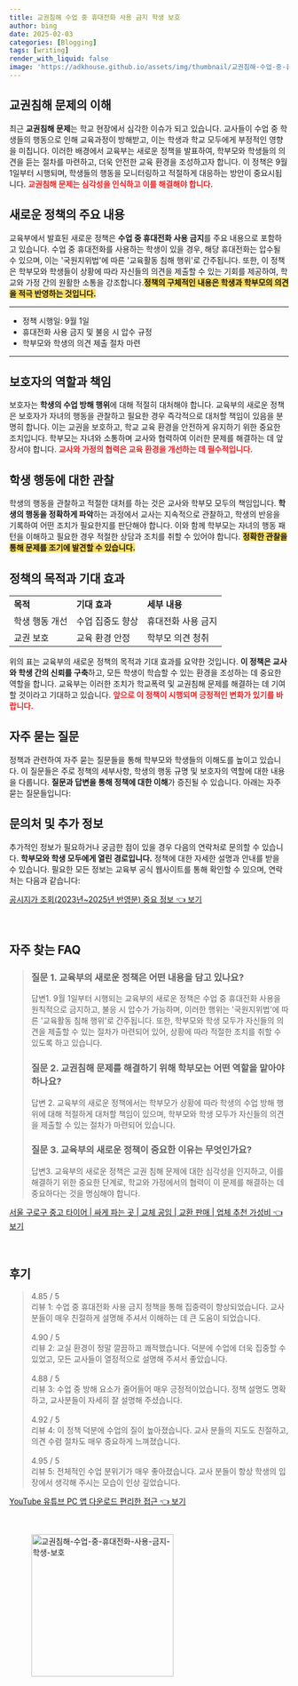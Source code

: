 ```yaml
---
title: 교권침해 수업 중 휴대전화 사용 금지 학생 보호
author: bing
date: 2025-02-03
categories: [Blogging]
tags: [writing]
render_with_liquid: false
image: 'https://adkhouse.github.io/assets/img/thumbnail/교권침해-수업-중-휴대전화-사용-금지-학생-보호.webp'
---
```



<h2 id='교권침해 문제의 이해'>교권침해 문제의 이해</h2>

<p>최근 <b>교권침해 문제</b>는 학교 현장에서 심각한 이슈가 되고 있습니다. 교사들이 수업 중 학생들의 행동으로 인해 교육과정이 방해받고, 이는 학생과 학교 모두에게 부정적인 영향을 미칩니다. 이러한 배경에서 교육부는 새로운 정책을 발표하여, 학부모와 학생들의 의견을 듣는 절차를 마련하고, 더욱 안전한 교육 환경을 조성하고자 합니다. 이 정책은 9월 1일부터 시행되며, 학생들의 행동을 모니터링하고 적절하게 대응하는 방안이 중요시됩니다. <b><span style="color: #ee2323;">교권침해 문제는 심각성을 인식하고 이를 해결해야 합니다.</span></b></p>

<h2 id='새로운 정책의 주요 내용'>새로운 정책의 주요 내용</h2>

<p>교육부에서 발효된 새로운 정책은 <b>수업 중 휴대전화 사용 금지</b>를 주요 내용으로 포함하고 있습니다. 수업 중 휴대전화를 사용하는 학생이 있을 경우, 해당 휴대전화는 압수될 수 있으며, 이는 '국원지위법'에 따른 '교육활동 침해 행위'로 간주됩니다. 또한, 이 정책은 학부모와 학생들이 상황에 따라 자신들의 의견을 제출할 수 있는 기회를 제공하여, 학교와 가정 간의 원활한 소통을 강조합니다.<b><span style="background-color: #ffe066;">정책의 구체적인 내용은 학생과 학부모의 의견을 적극 반영하는 것입니다.</span></b></p>

<hr />

<ul>
    <li>정책 시행일: 9월 1일</li>
    <li>휴대전화 사용 금지 및 불응 시 압수 규정</li>
    <li>학부모와 학생의 의견 제출 절차 마련</li>
</ul>

<hr />

<h2 id='보호자의 역할과 책임'>보호자의 역할과 책임</h2>

<p>보호자는 <b>학생의 수업 방해 행위</b>에 대해 적절히 대처해야 합니다. 교육부의 새로운 정책은 보호자가 자녀의 행동을 관찰하고 필요한 경우 즉각적으로 대처할 책임이 있음을 분명히 합니다. 이는 교권을 보호하고, 학교 교육 환경을 안전하게 유지하기 위한 중요한 조치입니다. 학부모는 자녀와 소통하며 교사와 협력하여 이러한 문제를 해결하는 데 앞장서야 합니다. <b><span style="color: #ee2323;">교사와 가정의 협력은 교육 환경을 개선하는 데 필수적입니다.</span></b></p>

<h2 id='학생 행동에 대한 관찰'>학생 행동에 대한 관찰</h2>

<p>학생의 행동을 관찰하고 적절한 대처를 하는 것은 교사와 학부모 모두의 책임입니다. <b>학생의 행동을 정확하게 파악</b>하는 과정에서 교사는 지속적으로 관찰하고, 학생의 반응을 기록하여 어떤 조치가 필요한지를 판단해야 합니다. 이와 함께 학부모는 자녀의 행동 패턴을 이해하고 필요한 경우 적절한 상담과 조치를 취할 수 있어야 합니다. <b><span style="background-color: #ffe066;">정확한 관찰을 통해 문제를 조기에 발견할 수 있습니다.</span></b></p>

<h2 id='정책의 목적과 기대 효과'>정책의 목적과 기대 효과</h2>

<table>
    <tr>
        <td><b>목적</b></td>
        <td><b>기대 효과</b></td>
        <td><b>세부 내용</b></td>
    </tr>
    <tr>
        <td>학생 행동 개선</td>
        <td>수업 집중도 향상</td>
        <td>휴대전화 사용 금지</td>
    </tr>
    <tr>
        <td>교권 보호</td>
        <td>교육 환경 안정</td>
        <td>학부모 의견 청취</td>
    </tr>
</table>

<p>위의 표는 교육부의 새로운 정책의 목적과 기대 효과를 요약한 것입니다. <b>이 정책은 교사와 학생 간의 신뢰를 구축</b>하고, 모든 학생이 학습할 수 있는 환경을 조성하는 데 중요한 역할을 합니다. 교육부는 이러한 조치가 학교폭력 및 교권침해 문제를 해결하는 데 기여할 것이라고 기대하고 있습니다. <b><span style="color: #ee2323;">앞으로 이 정책이 시행되며 긍정적인 변화가 있기를 바랍니다.</span></b></p>

<h2 id='자주 묻는 질문'>자주 묻는 질문</h2>

<p>정책과 관련하여 자주 묻는 질문들을 통해 학부모와 학생들의 이해도를 높이고 있습니다. 이 질문들은 주로 정책의 세부사항, 학생의 행동 규명 및 보호자의 역할에 대한 내용을 다룹니다. <b>질문과 답변을 통해 정책에 대한 이해</b>가 증진될 수 있습니다. 아래는 자주 묻는 질문들입니다:</p>

<h2 id='문의처 및 추가 정보'>문의처 및 추가 정보</h2>

<p>추가적인 정보가 필요하거나 궁금한 점이 있을 경우 다음의 연락처로 문의할 수 있습니다. <b>학부모와 학생 모두에게 열린 경로입니다.</b> 정책에 대한 자세한 설명과 안내를 받을 수 있습니다. 필요한 모든 정보는 교육부 공식 웹사이트를 통해 확인할 수 있으며, 연락처는 다음과 같습니다:</p>


<p><a class="click-button" title="공시지가 조회(2023년~2025년 반영분) 중요 정보" href="https://adkhouse.github.io/posts/%EA%B3%B5%EC%8B%9C%EC%A7%80%EA%B0%80-%EC%A1%B0%ED%9A%8C(2023%EB%85%84~2025%EB%85%84-%EB%B0%98%EC%98%81%EB%B6%84)-%EC%A4%91%EC%9A%94-%EC%A0%95%EB%B3%B4/" rel="dofollow">공시지가 조회(2023년~2025년 반영분) 중요 정보 👈 보기</a></p><br>
<h2 id='자주_찾는_FAQ'>자주 찾는 FAQ</h2>
<div itemscope="" itemtype="https://schema.org/FAQPage"> 
<blockquote> 
<div itemscope="" itemprop="mainEntity" itemtype="https://schema.org/Question"> 
<h3 itemprop="name">질문 1. 교육부의 새로운 정책은 어떤 내용을 담고 있나요?</h3> 
<div itemscope="" itemprop="acceptedAnswer" itemtype="https://schema.org/Answer"> 
<span itemprop="text"> 
<p>답변1. 9월 1일부터 시행되는 교육부의 새로운 정책은 수업 중 휴대전화 사용을 원칙적으로 금지하고, 불응 시 압수가 가능하며, 이러한 행위는 '국원지위법'에 따른 '교육활동 침해 행위'로 간주됩니다. 또한, 학부모와 학생 모두가 자신들의 의견을 제출할 수 있는 절차가 마련되어 있어, 상황에 따라 적절한 조치를 취할 수 있도록 하고 있습니다.</p> 
</span> 
</div> 
</div> 

<div itemscope="" itemprop="mainEntity" itemtype="https://schema.org/Question"> 
<h3 itemprop="name">질문 2. 교권침해 문제를 해결하기 위해 학부모는 어떤 역할을 맡아야 하나요?</h3> 
<div itemscope="" itemprop="acceptedAnswer" itemtype="https://schema.org/Answer"> 
<span itemprop="text"> 
<p>답변 2. 교육부의 새로운 정책에서는 학부모가 상황에 따라 학생의 수업 방해 행위에 대해 적절하게 대처할 책임이 있으며, 학부모와 학생 모두가 자신들의 의견을 제출할 수 있는 절차가 마련되어 있습니다.</p> 
</span> 
</div> 
</div>

<div itemscope="" itemprop="mainEntity" itemtype="https://schema.org/Question"> 
<h3 itemprop="name">질문 3. 교육부의 새로운 정책이 중요한 이유는 무엇인가요?</h3> 
<div itemscope="" itemprop="acceptedAnswer" itemtype="https://schema.org/Answer"> 
<span itemprop="text"> 
<p>답변3. 교육부의 새로운 정책은 교권 침해 문제에 대한 심각성을 인지하고, 이를 해결하기 위한 중요한 단계로, 학교와 가정에서의 협력이 이 문제를 해결하는 데 중요하다는 것을 명심해야 합니다.</p> 
</span> 
</div> 
</div> 
</blockquote> 
</div>
<p><a class="click-button" title="서울 구로구 중고 타이어 | 싸게 파는 곳 | 교체 공임 | 교환 판매 | 업체 추천 가성비" href="https://adkhouse.github.io/posts/%EC%84%9C%EC%9A%B8-%EA%B5%AC%EB%A1%9C%EA%B5%AC-%EC%A4%91%EA%B3%A0-%ED%83%80%EC%9D%B4%EC%96%B4-%EC%8B%B8%EA%B2%8C-%ED%8C%8C%EB%8A%94-%EA%B3%B3-%EA%B5%90%EC%B2%B4-%EA%B3%B5%EC%9E%84-%EA%B5%90%ED%99%98-%ED%8C%90%EB%A7%A4-%EC%97%85%EC%B2%B4-%EC%B6%94%EC%B2%9C-%EA%B0%80%EC%84%B1%EB%B9%84/" rel="dofollow">서울 구로구 중고 타이어 | 싸게 파는 곳 | 교체 공임 | 교환 판매 | 업체 추천 가성비 👈 보기</a></p><br>
<h2 id='후기'>후기</h2>
<div itemscope itemtype="https://schema.org/Product">
  <blockquote>
  <div itemprop="review" itemscope itemtype="https://schema.org/Review">
      <div itemprop="reviewRating" itemscope itemtype="https://schema.org/Rating"> <span itemprop="ratingValue">4.85</span> / <span itemprop="bestRating">5</span> </div>
      <span itemprop="reviewBody">리뷰 1: 수업 중 휴대전화 사용 금지 정책을 통해 집중력이 향상되었습니다. 교사 분들이 매우 친절하게 설명해 주셔서 이해하는 데 큰 도움이 되었습니다.</span>
  </div>
  <br>
  <div itemprop="review" itemscope itemtype="https://schema.org/Review">
      <div itemprop="reviewRating" itemscope itemtype="https://schema.org/Rating"> <span itemprop="ratingValue">4.90</span> / <span itemprop="bestRating">5</span> </div>
      <span itemprop="reviewBody">리뷰 2: 교실 환경이 정말 깔끔하고 쾌적했습니다. 덕분에 수업에 더욱 집중할 수 있었고, 모든 교사들이 열정적으로 설명해 주셔서 좋았습니다.</span>
  </div>
  <br>
  <div itemprop="review" itemscope itemtype="https://schema.org/Review">
      <div itemprop="reviewRating" itemscope itemtype="https://schema.org/Rating"> <span itemprop="ratingValue">4.88</span> / <span itemprop="bestRating">5</span> </div>
      <span itemprop="reviewBody">리뷰 3: 수업 중 방해 요소가 줄어들어 매우 긍정적이었습니다. 정책 설명도 명확하고, 교사분들이 자세히 잘 설명해 주셨습니다.</span>
  </div>
  <br>
  <div itemprop="review" itemscope itemtype="https://schema.org/Review">
      <div itemprop="reviewRating" itemscope itemtype="https://schema.org/Rating"> <span itemprop="ratingValue">4.92</span> / <span itemprop="bestRating">5</span> </div>
      <span itemprop="reviewBody">리뷰 4: 이 정책 덕분에 수업의 질이 높아졌습니다. 교사 분들의 지도도 친절하고, 의견 수렴 절차도 매우 중요하게 느껴졌습니다.</span>
  </div>
  <br>
  <div itemprop="review" itemscope itemtype="https://schema.org/Review">
      <div itemprop="reviewRating" itemscope itemtype="https://schema.org/Rating"> <span itemprop="ratingValue">4.95</span> / <span itemprop="bestRating">5</span> </div>
      <span itemprop="reviewBody">리뷰 5: 전체적인 수업 분위기가 매우 좋아졌습니다. 교사 분들이 항상 학생의 입장에서 생각해 주시는 모습이 인상 깊었습니다.</span>
  </div>
  </blockquote>
</div>
<p><a class="click-button" title="YouTube 유튜브 PC 앱 다운로드 편리한 접근" href="https://adkhouse.github.io/posts/YouTube-%EC%9C%A0%ED%8A%9C%EB%B8%8C-PC-%EC%95%B1-%EB%8B%A4%EC%9A%B4%EB%A1%9C%EB%93%9C-%ED%8E%B8%EB%A6%AC%ED%95%9C-%EC%A0%91%EA%B7%BC/" rel="dofollow">YouTube 유튜브 PC 앱 다운로드 편리한 접근 👈 보기</a></p><br>
<figure class="image"><img src="https://adkhouse.github.io/assets/img/thumbnail/교권침해-수업-중-휴대전화-사용-금지-학생-보호.webp" alt="교권침해-수업-중-휴대전화-사용-금지-학생-보호" width="256" height="256"></figure>